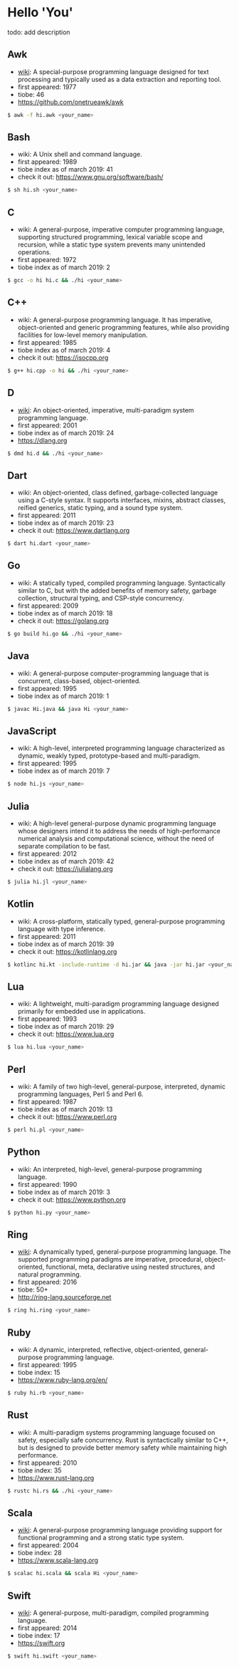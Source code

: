 # Hello 'You'

todo: add description

## Awk

  - [wiki](https://en.wikipedia.org/wiki/AWK): A special-purpose programming language designed for text processing and typically used as a data extraction and reporting tool.
  - first appeared: 1977
  - tiobe: 46
  - https://github.com/onetrueawk/awk

```sh
$ awk -f hi.awk <your_name>
```

## Bash

  - wiki: A Unix shell and command language.
  - first appeared: 1989
  - tiobe index as of march 2019: 41
  - check it out: https://www.gnu.org/software/bash/

```sh
$ sh hi.sh <your_name>
```

## C

  - wiki: A general-purpose, imperative computer programming language, supporting structured programming, lexical variable scope and recursion, while a static type system prevents many unintended operations.
  - first appeared: 1972
  - tiobe index as of march 2019: 2

```sh
$ gcc -o hi hi.c && ./hi <your_name>
```

## C++

  - wiki: A general-purpose programming language. It has imperative, object-oriented and generic programming features, while also providing facilities for low-level memory manipulation.
  - first appeared: 1985
  - tiobe index as of march 2019: 4
  - check it out: https://isocpp.org

```sh
$ g++ hi.cpp -o hi && ./hi <your_name>
```

## D

  - [wiki](https://en.wikipedia.org/wiki/D_(programming_language)): An object-oriented, imperative, multi-paradigm system programming language.
  - first appeared: 2001
  - tiobe index as of march 2019: 24
  - https://dlang.org

```sh
$ dmd hi.d && ./hi <your_name>
```

## Dart

  - wiki: An object-oriented, class defined, garbage-collected language using a C-style syntax. It supports interfaces, mixins, abstract classes, reified generics, static typing, and a sound type system.
  - first appeared: 2011
  - tiobe index as of march 2019: 23
  - check it out: https://www.dartlang.org

```sh
$ dart hi.dart <your_name>
```

## Go

  - wiki: A statically typed, compiled programming language. Syntactically similar to C, but with the added benefits of memory safety, garbage collection, structural typing, and CSP-style concurrency.
  - first appeared: 2009
  - tiobe index as of march 2019: 18
  - check it out: https://golang.org

```sh
$ go build hi.go && ./hi <your_name>
```

## Java

  - wiki: A general-purpose computer-programming language that is concurrent, class-based, object-oriented.
  - first appeared: 1995
  - tiobe index as of march 2019: 1

```sh
$ javac Hi.java && java Hi <your_name>
```

## JavaScript

  - wiki: A high-level, interpreted programming language characterized as dynamic, weakly typed, prototype-based and multi-paradigm.
  - first appeared: 1995
  - tiobe index as of march 2019: 7

```sh
$ node hi.js <your_name>
```

## Julia

  - wiki: A high-level general-purpose dynamic programming language whose designers intend it to address the needs of high-performance numerical analysis and computational science, without the need of separate compilation to be fast.
  - first appeared: 2012
  - tiobe index as of march 2019: 42
  - check it out: https://julialang.org

```sh
$ julia hi.jl <your_name>
```

## Kotlin

  - wiki: A cross-platform, statically typed, general-purpose programming language with type inference.
  - first appeared: 2011
  - tiobe index as of march 2019: 39
  - check it out: https://kotlinlang.org

```sh
$ kotlinc hi.kt -include-runtime -d hi.jar && java -jar hi.jar <your_name>
```

## Lua

  - wiki: A lightweight, multi-paradigm programming language designed primarily for embedded use in applications.
  - first appeared: 1993
  - tiobe index as of march 2019: 29
  - check it out: https://www.lua.org

```sh
$ lua hi.lua <your_name>
```

## Perl

  - wiki: A family of two high-level, general-purpose, interpreted, dynamic programming languages, Perl 5 and Perl 6.
  - first appeared: 1987
  - tiobe index as of march 2019: 13
  - check it out: https://www.perl.org

```sh
$ perl hi.pl <your_name>
```

## Python

  - wiki: An interpreted, high-level, general-purpose programming language.
  - first appeared: 1990
  - tiobe index as of march 2019: 3
  - check it out: https://www.python.org

```sh
$ python hi.py <your_name>
```

## Ring

  - [wiki](https://en.wikipedia.org/wiki/Ring_(programming_language)): A dynamically typed, general-purpose programming language. The supported programming paradigms are imperative, procedural, object-oriented, functional, meta, declarative using nested structures, and natural programming.
  - first appeared: 2016
  - tiobe: 50+
  - http://ring-lang.sourceforge.net

```sh
$ ring hi.ring <your_name>
```

## Ruby

  - wiki: A dynamic, interpreted, reflective, object-oriented, general-purpose programming language.
  - first appeared: 1995
  - tiobe index: 15
  - https://www.ruby-lang.org/en/

```sh
$ ruby hi.rb <your_name>
```

## Rust

  - wiki: A multi-paradigm systems programming language focused on safety, especially safe concurrency. Rust is syntactically similar to C++, but is designed to provide better memory safety while maintaining high performance.
  - first appeared: 2010
  - tiobe index: 35
  - https://www.rust-lang.org

```sh
$ rustc hi.rs && ./hi <your_name>
```

## Scala

  - [wiki](https://en.wikipedia.org/wiki/Scala_(programming_language)): A general-purpose programming language providing support for functional programming and a strong static type system.
  - first appeared: 2004
  - tiobe index: 28
  - https://www.scala-lang.org

```sh
$ scalac hi.scala && scala Hi <your_name>
```

## Swift

  - [wiki](https://en.wikipedia.org/wiki/Swift_(programming_language)): A general-purpose, multi-paradigm, compiled programming language.
  - first appeared: 2014
  - tiobe index: 17
  - https://swift.org

```sh
$ swift hi.swift <your_name>
```
